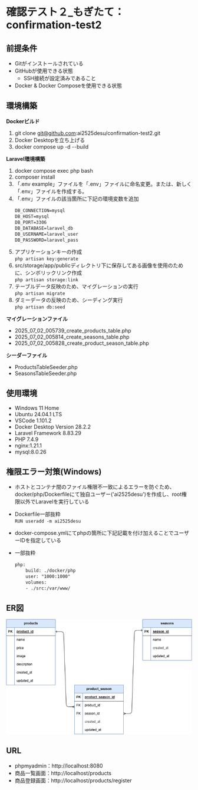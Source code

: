 # 確認テスト２_もぎたて：confirmation-test2

## 前提条件
- Gitがインストールされている
- GitHubが使用できる状態
    - SSH接続が設定済みであること
- Docker & Docker Composeを使用できる状態

## 環境構築

**Dockerビルド**
1. git clone git@github.com:ai2525desu/confirmation-test2.git
2. Docker Desktopを立ち上げる
3. docker compose up -d --build

**Laravel環境構築**
1. docker compose exec php bash
2. composer install
3. 「.env example」ファイルを「.env」ファイルに命名変更。または、新しく「.env」ファイルを作成する。
4. 「.env」ファイルの該当箇所に下記の環境変数を追加
    ```
    DB_CONNECTION=mysql
    DB_HOST=mysql
    DB_PORT=3306
    DB_DATABASE=laravel_db
    DB_USERNAME=laravel_user
    DB_PASSWORD=laravel_pass
    ```
5. アプリケーションキーの作成<br>
    ```php artisan key:generate```
6. src/storage/app/publicディレクトリ下に保存してある画像を使用のために、シンボリックリンク作成<br>
    ```php artisan storage:link```
7. テーブルデータ反映のため、マイグレーションの実行<br>
    ```php artisan migrate```
8. ダミーデータの反映のため、シーディング実行<br>
    ```php artisan db:seed```

**マイグレーションファイル**
* 2025_07_02_005739_create_products_table.php
* 2025_07_02_005814_create_seasons_table.php
* 2025_07_02_005828_create_product_season_table.php

**シーダーファイル**
* ProductsTableSeeder.php
* SeasonsTableSeeder.php

## 使用環境
- Windows 11 Home
- Ubuntu 24.04.1 LTS
- VSCode 1.101.2
- Docker Desktop Version 28.2.2
- Laravel Framework 8.83.29
- PHP 7.4.9
- nginx:1.21.1
- mysql:8.0.26

## 権限エラー対策(Windows)
* ホストとコンテナ間のファイル権限不一致によるエラーを防ぐため、docker/php/Dockerfileにて独自ユーザー('ai2525desu')を作成し、root権限以外でLaravelを実行している
- Dockerfile一部抜粋<br>
    ```RUN useradd -m ai2525desu```
* docker-compose.ymlにてphpの箇所に下記記載を付け加えることでユーザーIDを指定している
- 一部抜粋
    ```
    php:
        build: ./docker/php
        user: "1000:1000"
        volumes:
        - ./src:/var/www/
    ```


## ER図
![ER図](mogitate.png)

## URL
* phpmyadmin：http://localhost:8080
* 商品一覧画面：http://localhost/products
* 商品登録画面：http://localhost/products/register
